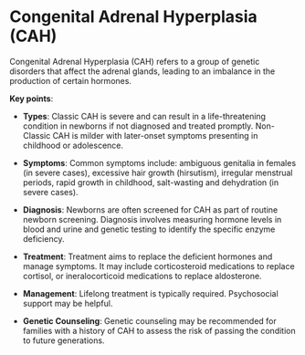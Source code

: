 [//]: # (source: ?)
[//]: # (abbr: CAH)
[//]: # (tags: conditions)

# Congenital Adrenal Hyperplasia (CAH)

Congenital Adrenal Hyperplasia (CAH) refers to a group of genetic disorders that affect the adrenal glands, leading to an imbalance in the production of certain hormones.

**Key points**:

* **Types**: Classic CAH is severe and can result in a life-threatening condition in newborns if not diagnosed and treated promptly. Non-Classic CAH is milder with later-onset symptoms presenting in childhood or adolescence.

* **Symptoms**: Common symptoms include: ambiguous genitalia in females (in severe cases), excessive hair growth (hirsutism), irregular menstrual periods, rapid growth in childhood, salt-wasting and dehydration (in severe cases).

* **Diagnosis**: Newborns are often screened for CAH as part of routine newborn screening. Diagnosis involves measuring hormone levels in blood and urine and genetic testing to identify the specific enzyme deficiency.

* **Treatment**: Treatment aims to replace the deficient hormones and manage symptoms. It may include corticosteroid medications to replace cortisol, or ineralocorticoid medications to replace aldosterone.

* **Management**: Lifelong treatment is typically required. Psychosocial support may be helpful.

* **Genetic Counseling**: Genetic counseling may be recommended for families with a history of CAH to assess the risk of passing the condition to future generations.
